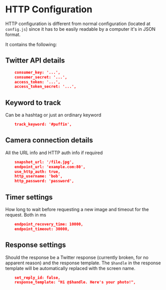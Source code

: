 # HTTP Configuration

HTTP configuration is different from normal configuration (located at `config.js`) since it has to be easily readable
by a computer it's in JSON format.

It contains the following:

## Twitter API details

```json
    consumer_key: '...',
    consumer_secret: '...',
    access_token: '...',
    access_token_secret: '...',
```

## Keyword to track
Can be a hashtag or just an ordinary keyword

```json
    track_keyword: '#puffin',
```

## Camera connection details
All the URL info and HTTP auth info if required

```json
    snapshot_url: '/file.jpg',
    endpoint_url: 'example.com:80',
    use_http_auth: true,
    http_username: 'bob',
    http_password: 'password',
```

## Timer settings
How long to wait before requesting a new image and timeout for the request. Both in ms

```json
    endpoint_recovery_time: 10000,
    endpoint_timeout: 30000,
```

## Response settings
Should the response be a Twitter response (currently broken, for no apparent reason) and the response template.
The `$handle` in the response template will be automatically replaced with the screen name.

```json
    set_reply_id: false,
    response_template: "Hi @$handle. Here's your photo!",
```
